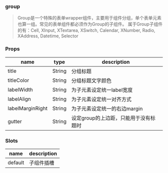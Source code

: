 ### group

> Group是一个特殊的表单wrapper组件，主要用于组件分组，单个表单元素也算一组。常见的表单组件都必须作为Group的子组件。 属于Group子组件的有：Cell, XInput, XTextarea, XSwitch, Calendar, XNumber, Radio, XAddress, Datetime, Selector

### Props

|name|type|description|
|----|----|-----------|
|title|String|分组标题|
|titleColor|String|分组标题文字颜色|
|labelWidth|String|为子元素设定统一label宽度|
|labelAlign|String|为子元素设定统一对齐方式|
|labelMarginRight|String|为子元素设定统一的右边margin|
|gutter|String|设定group的上边距，只能用于没有标题时|

### Slots

|name|description|
|----|-----------|
|default|子组件插槽|
